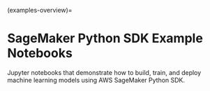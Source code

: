 (examples-overview)=
# SageMaker Python SDK Example Notebooks

Jupyter notebooks that demonstrate how to build, train, and deploy machine learning models using AWS SageMaker Python SDK.